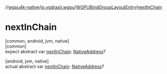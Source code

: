 //[wgpu4k-native](../../../index.md)/[io.ygdrasil.wgpu](../index.md)/[WGPUBindGroupLayoutEntry](index.md)/[nextInChain](next-in-chain.md)

# nextInChain

[common, android, jvm, native]\
[common]\
expect abstract var [nextInChain](next-in-chain.md): [NativeAddress](../../ffi/-native-address/index.md)?

[android, jvm, native]\
actual abstract var [nextInChain](next-in-chain.md): [NativeAddress](../../ffi/-native-address/index.md)?